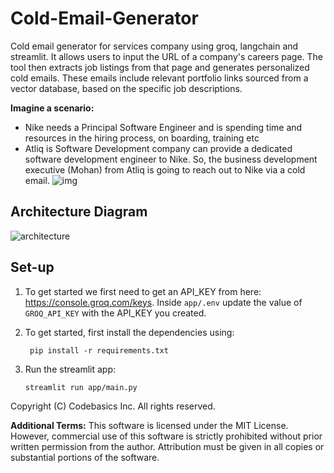# Cold-Email-Generator
Cold email generator for services company using groq, langchain and streamlit. It allows users to input the URL of a company's careers page. The tool then extracts job listings from that page and generates personalized cold emails. These emails include relevant portfolio links sourced from a vector database, based on the specific job descriptions. 

**Imagine a scenario:**

- Nike needs a Principal Software Engineer and is spending time and resources in the hiring process, on boarding, training etc
- Atliq is Software Development company can provide a dedicated software development engineer to Nike. So, the business development executive (Mohan) from Atliq is going to reach out to Nike via a cold email.
![img](https://github.com/user-attachments/assets/eb1f0059-7d39-4e36-bb88-c1fb71daf9d0)

## Architecture Diagram
![architecture](https://github.com/user-attachments/assets/a6080c27-c86f-44ce-b211-615f5f023a9c)


## Set-up
1. To get started we first need to get an API_KEY from here: https://console.groq.com/keys. Inside `app/.env` update the value of `GROQ_API_KEY` with the API_KEY you created. 


2. To get started, first install the dependencies using:
    ```commandline
     pip install -r requirements.txt
    ```
   
3. Run the streamlit app:
   ```commandline
   streamlit run app/main.py
   ```
   

Copyright (C) Codebasics Inc. All rights reserved.

**Additional Terms:**
This software is licensed under the MIT License. However, commercial use of this software is strictly prohibited without prior written permission from the author. Attribution must be given in all copies or substantial portions of the software.
